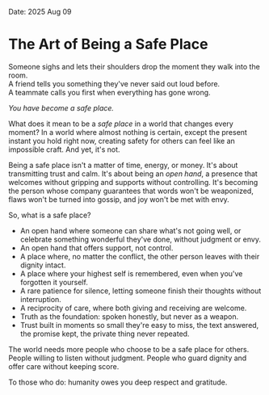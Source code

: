 Date: 2025 Aug 09
# The Art of Being a Safe Place

Someone sighs and lets their shoulders drop the moment they walk into the room.  
A friend tells you something they've never said out loud before.  
A teammate calls you first when everything has gone wrong.

*You have become a safe place.*

What does it mean to be a _safe place_ in a world that changes every moment? In a world where almost nothing is certain, except the present instant you hold right now, creating safety for others can feel like an impossible craft. And yet, it's not.

Being a safe place isn't a matter of time, energy, or money. It's about transmitting trust and calm. It's about being an _open hand_, a presence that welcomes without gripping and supports without controlling. It's becoming the person whose company guarantees that words won't be weaponized, flaws won't be turned into gossip, and joy won't be met with envy.

So, what is a safe place?

- An open hand where someone can share what's not going well, or celebrate something wonderful they've done, without judgment or envy.
- An open hand that offers support, not control.
- A place where, no matter the conflict, the other person leaves with their dignity intact.
- A place where your highest self is remembered, even when you've forgotten it yourself.
- A rare patience for silence, letting someone finish their thoughts without interruption.
- A reciprocity of care, where both giving and receiving are welcome.
- Truth as the foundation: spoken honestly, but never as a weapon.
- Trust built in moments so small they're easy to miss, the text answered, the promise kept, the private thing never repeated.

The world needs more people who choose to be a safe place for others. People willing to listen without judgment. People who guard dignity and offer care without keeping score.

To those who do: humanity owes you deep respect and gratitude.